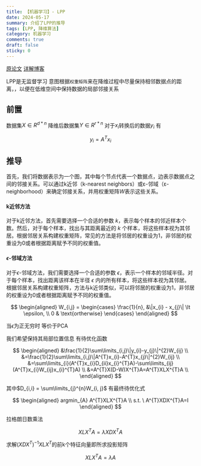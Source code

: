 ```yaml
---
title: 【机器学习】- LPP
date: 2024-05-17
summary: 介绍了LPP的推导
tags: [LPP, 降维算法]
category: 机器学习
comments: true
draft: false
sticky: 0
---
```


[原论文](https://proceedings.neurips.cc/paper_files/paper/2003/file/d69116f8b0140cdeb1f99a4d5096ffe4-Paper.pdf)
[详解博客](https://blog.csdn.net/qq_39187538/article/details/90402961)

LPP是无监督学习 意图根据`权重矩阵`来在降维过程中尽量保持相邻数据点的距离，，以便在低维空间中保持数据的局部邻接关系

## 前置

数据集$X \in R^{d * n}$
降维后数据集$Y \in R^{r * n}$
对于$x_i$转换后的数据$y_i$ 有

$$
y_{i} = A^{T}x_{i}
$$

## 推导

首先，我们将数据表示为一个图，其中每个节点代表一个数据点，边表示数据点之间的邻接关系。可以通过k近邻（k-nearest neighbors）或ε-邻域（ε-neighborhood）来确定邻接关系，并用权重矩阵$W$表示这些关系。

#### k近邻方法

对于k近邻方法，首先需要选择一个合适的参数 $k$，表示每个样本的邻近样本个数。然后，对于每个样本，找出与其距离最近的 $k$ 个样本，将这些样本视为其邻居。根据邻居关系构建权重矩阵，常见的方法是将邻居的权重设为1，非邻居的权重设为0或者根据距离赋予不同的权重值。

#### $\epsilon$-邻域方法

对于$\epsilon$-邻域方法，我们需要选择一个合适的参数 $\epsilon$，表示一个样本的邻域半径。对于每个样本，找出距离该样本在半径 $\epsilon$ 内的所有样本，将这些样本视为其邻居。根据邻居关系构建权重矩阵，方法与k近邻类似，可以将邻居的权重设为1，非邻居的权重设为0或者根据距离赋予不同的权重值。

$$
\begin{aligned}
W_{i,j} = \begin{cases}
	\frac{1}{n}, &\|x_{i} - x_{j}\| \lt \epsilon, \\
     0 & \text{ortherwise}
 \end{cases}
\end{aligned}
$$

当$\epsilon$为正无穷时 等价于PCA

我们希望保持其局部位置信息
有待优化函数

$$
\begin{aligned}
&\frac{1}{2}\sum\limits_{i,j}\|y_{i}-y_{j}\|^{2}W_{ij} \\
&=\frac{1}{2}\sum\limits_{i,j}\|A^{T}x_{i}-A^{T}x_{j}\|^{2}W_{ij} \\
&=\sum\limits_{i}(A^{T}x_{i}D_{ii}x_{i}^{T}A)-\sum\limits_{ij}(A^{T}x_{i}W_{ij}x_{i}^{T}A) \\
&=A^{T}X(D-W)X^{T}A=A^{T}XLX^{T}A \\
\end{aligned}
$$

其中$D_{i,i} = \sum\limits_{j}^{n}W_{i, j}$
有最终待优化式

$$
\begin{aligned}
argmin_{A} A^{T}XLX^{T}A \\
s.t. \ A^{T}XDX^{T}A=I
\end{aligned}
$$

拉格朗日数乘法

$$
XLX^{T}A=\lambda XDX^TA
$$

求解$(XDX^T)^{-1}XLX^T$的前k个特征向量即所求投影矩阵

$$
XLX^{T}A=\lambda A
$$
